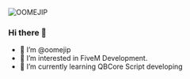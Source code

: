 ![OOMEJIP](https://user-images.githubusercontent.com/69800408/190935354-dec84768-44ec-43a3-b72f-9c48f643aa2b.png)
### Hi there 👋
- 👋 I’m @oomejip 
- 👀 I’m interested in FiveM Development.
- 🌱 I’m currently learning QBCore Script developing

